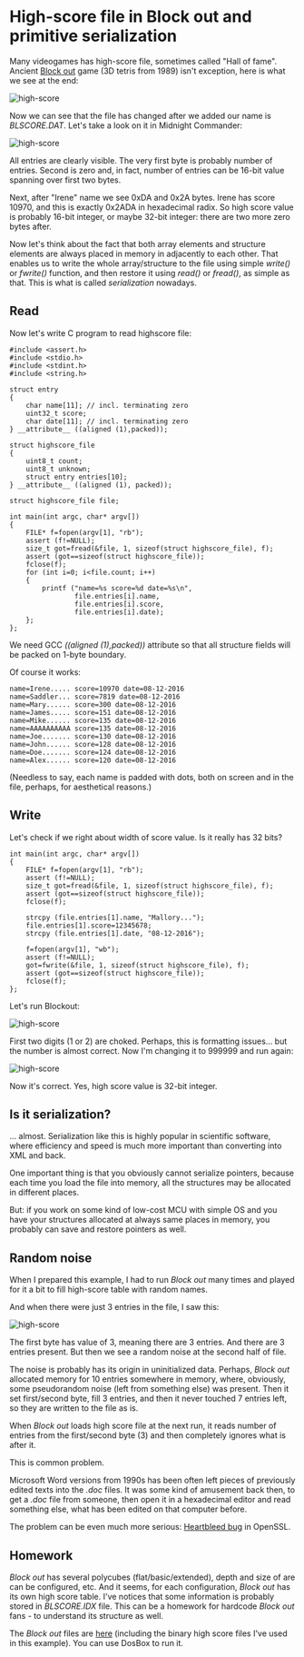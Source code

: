 # High-score file in Block out and primitive serialization

Many videogames has high-score file, sometimes called "Hall of fame".
Ancient [Block out](http://www.bestoldgames.net/eng/old-games/blockout.php) game (3D tetris from 1989) isn't exception, here is what we see at the end:

![high-score](blockout/hs.png)

Now we can see that the file has changed after we added our name is *BLSCORE.DAT*.
Let's take a look on it in Midnight Commander:

![high-score](blockout/mc10.png)

All entries are clearly visible.
The very first byte is probably number of entries.
Second is zero and, in fact, number of entries can be 16-bit value spanning over first two bytes.

Next, after "Irene" name we see 0xDA and 0x2A bytes.
Irene has score 10970, and this is exactly 0x2ADA in hexadecimal radix.
So high score value is probably 16-bit integer, or maybe 32-bit integer: there are two more zero bytes after.

Now let's think about the fact that both array elements and structure elements are always placed in memory in adjacently to each other.
That enables us to write the whole array/structure to the file using simple *write()* or *fwrite()* function, 
and then restore it using *read()* or *fread()*, as simple as that.
This is what is called *serialization* nowadays.

## Read

Now let's write C program to read highscore file:

	#include <assert.h>
	#include <stdio.h>
	#include <stdint.h>
	#include <string.h>

	struct entry
	{
		char name[11]; // incl. terminating zero
		uint32_t score;
		char date[11]; // incl. terminating zero
	} __attribute__ ((aligned (1),packed));

	struct highscore_file
	{
		uint8_t count;
		uint8_t unknown;
		struct entry entries[10];
	} __attribute__ ((aligned (1), packed));

	struct highscore_file file;

	int main(int argc, char* argv[])
	{
		FILE* f=fopen(argv[1], "rb");
		assert (f!=NULL);
		size_t got=fread(&file, 1, sizeof(struct highscore_file), f);
		assert (got==sizeof(struct highscore_file));
		fclose(f);
		for (int i=0; i<file.count; i++)
		{
			printf ("name=%s score=%d date=%s\n",
					file.entries[i].name,
					file.entries[i].score,
					file.entries[i].date);
		};
	};

We need GCC *((aligned (1),packed))* attribute so that all structure fields will be packed on 1-byte boundary.

Of course it works:

	name=Irene..... score=10970 date=08-12-2016
	name=Saddler... score=7819 date=08-12-2016
	name=Mary...... score=300 date=08-12-2016
	name=James..... score=151 date=08-12-2016
	name=Mike...... score=135 date=08-12-2016
	name=AAAAAAAAAA score=135 date=08-12-2016
	name=Joe....... score=130 date=08-12-2016
	name=John...... score=128 date=08-12-2016
	name=Doe....... score=124 date=08-12-2016
	name=Alex...... score=120 date=08-12-2016

(Needless to say, each name is padded with dots, both on screen and in the file, perhaps, for aesthetical reasons.)

## Write

Let's check if we right about width of score value. Is it really has 32 bits?

	int main(int argc, char* argv[])
	{
		FILE* f=fopen(argv[1], "rb");
		assert (f!=NULL);
		size_t got=fread(&file, 1, sizeof(struct highscore_file), f);
		assert (got==sizeof(struct highscore_file));
		fclose(f);
	
		strcpy (file.entries[1].name, "Mallory...");
		file.entries[1].score=12345678;
		strcpy (file.entries[1].date, "08-12-2016");
	
		f=fopen(argv[1], "wb");
		assert (f!=NULL);
		got=fwrite(&file, 1, sizeof(struct highscore_file), f);
		assert (got==sizeof(struct highscore_file));
		fclose(f);
	};

Let's run Blockout:

![high-score](blockout/hs345678.png)

First two digits (1 or 2) are choked. Perhaps, this is formatting issues... but the number is almost correct.
Now I'm changing it to 999999 and run again:

![high-score](blockout/hs999999.png)

Now it's correct. Yes, high score value is 32-bit integer.

## Is it serialization?

... almost.
Serialization like this is highly popular in scientific software, where efficiency and speed is much more important
than converting into XML and back.

One important thing is that you obviously cannot serialize pointers, because each time you load the file into memory,
all the structures may be allocated in different places.

But: if you work on some kind of low-cost MCU with simple OS and you have your structures allocated at always same
places in memory, you probably can save and restore pointers as well.

## Random noise

When I prepared this example, I had to run *Block out* many times and played for it a bit
to fill high-score table with random names.

And when there were just 3 entries in the file, I saw this:

![high-score](blockout/mc3.png)

The first byte has value of 3, meaning there are 3 entries.
And there are 3 entries present.
But then we see a random noise at the second half of file.

The noise is probably has its origin in uninitialized data.
Perhaps, *Block out* allocated memory for 10 entries somewhere in memory, where, obviously,
some pseudorandom noise (left from something else) was present.
Then it set first/second byte, fill 3 entries, and then it never touched 7 entries left, so they are written
to the file as is.

When *Block out* loads high score file at the next run, it reads number of entries from the first/second byte (3) and
then completely ignores what is after it.

This is common problem.

Microsoft Word versions from 1990s has been often left pieces of previously edited texts into the *.doc* files.
It was some kind of amusement back then, to get a *.doc* file from someone,
then open it in a hexadecimal editor and read something else,
what has been edited on that computer before.

The problem can be even much more serious: [Heartbleed bug](https://en.wikipedia.org/wiki/Heartbleed) in OpenSSL.

## Homework

*Block out* has several polycubes (flat/basic/extended), depth and size of are can be configured, etc.
And it seems, for each configuration, *Block out* has its own high score table.
I've notices that some information is probably stored in *BLSCORE.IDX* file.
This can be a homework for hardcode *Block out* fans - to understand its structure as well.

The *Block out* files are [here](http://beginners.re/examples/blockout.zip) (including the binary high score files
I've used in this example).
You can use DosBox to run it.

